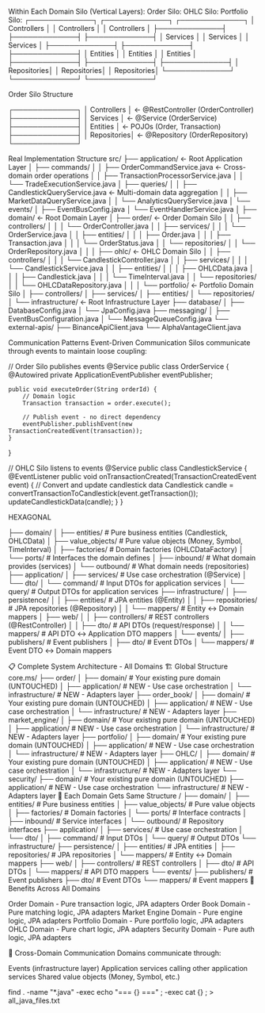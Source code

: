 



Within Each Domain Silo (Vertical Layers):
Order Silo:                OHLC Silo:              Portfolio Silo:
┌─────────────┐           ┌─────────────┐          ┌─────────────┐
│ Controllers │           │ Controllers │          │ Controllers │
├─────────────┤           ├─────────────┤          ├─────────────┤
│  Services   │           │  Services   │          │  Services   │
├─────────────┤           ├─────────────┤          ├─────────────┤
│  Entities   │           │  Entities   │          │  Entities   │
├─────────────┤           ├─────────────┤          ├─────────────┤
│ Repositories│           │ Repositories│          │ Repositories│
└─────────────┘           └─────────────┘          └─────────────┘


Order Silo Structure

┌─────────────┐
│ Controllers │ ← @RestController (OrderController)
├─────────────┤
│  Services   │ ← @Service (OrderService)
├─────────────┤
│  Entities   │ ← POJOs (Order, Transaction)
├─────────────┤
│ Repositories│ ← @Repository (OrderRepository)
└─────────────┘

Real Implementation Structure
src/
├── application/                           ← Root Application Layer
│   ├── commands/
│   │   ├── OrderCommandService.java       ← Cross-domain order operations
│   │   ├── TransactionProcessorService.java
│   │   └── TradeExecutionService.java
│   ├── queries/
│   │   ├── CandlestickQueryService.java   ← Multi-domain data aggregation
│   │   ├── MarketDataQueryService.java
│   │   └── AnalyticsQueryService.java
│   └── events/
│       ├── EventBusConfig.java
│       └── EventHandlerService.java
│
├── domain/                                ← Root Domain Layer
│   ├── order/                             ← Order Domain Silo
│   │   ├── controllers/
│   │   │   └── OrderController.java
│   │   ├── services/
│   │   │   └── OrderService.java
│   │   ├── entities/
│   │   │   ├── Order.java
│   │   │   ├── Transaction.java
│   │   │   └── OrderStatus.java
│   │   └── repositories/
│   │       └── OrderRepository.java
│   │
│   ├── ohlc/                              ← OHLC Domain Silo
│   │   ├── controllers/
│   │   │   └── CandlestickController.java
│   │   ├── services/
│   │   │   └── CandlestickService.java
│   │   ├── entities/
│   │   │   ├── OHLCData.java
│   │   │   ├── Candlestick.java
│   │   │   └── TimeInterval.java
│   │   └── repositories/
│   │       └── OHLCDataRepository.java
│   │
│   └── portfolio/                         ← Portfolio Domain Silo
│       ├── controllers/
│       ├── services/
│       ├── entities/
│       └── repositories/
│
└── infrastructure/                        ← Root Infrastructure Layer
├── database/
│   ├── DatabaseConfig.java
│   └── JpaConfig.java
├── messaging/
│   ├── EventBusConfiguration.java
│   └── MessageQueueConfig.java
└── external-apis/
├── BinanceApiClient.java
└── AlphaVantageClient.java

Communication Patterns
Event-Driven Communication
Silos communicate through events to maintain loose coupling:

// Order Silo publishes events
@Service
public class OrderService {
@Autowired
private ApplicationEventPublisher eventPublisher;

    public void executeOrder(String orderId) {
        // Domain logic
        Transaction transaction = order.execute();
        
        // Publish event - no direct dependency
        eventPublisher.publishEvent(new TransactionCreatedEvent(transaction));
    }
}

// OHLC Silo listens to events
@Service
public class CandlestickService {
@EventListener
public void onTransactionCreated(TransactionCreatedEvent event) {
// Convert and update candlestick data
Candlestick candle = convertTransactionToCandlestick(event.getTransaction());
updateCandlestickData(candle);
}
}

HEXAGONAL

├── domain/
│   ├── entities/           # Pure business entities (Candlestick, OHLCData)
│   ├── value_objects/      # Pure value objects (Money, Symbol, TimeInterval)
│   ├── factories/          # Domain factories (OHLCDataFactory)
│   └── ports/              # Interfaces the domain defines
│       ├── inbound/        # What domain provides (services)
│       └── outbound/       # What domain needs (repositories)
├── application/
│   ├── services/           # Use case orchestration (@Service)
│   └── dto/
│       └── command/        # Input DTOs for application services
│       └── query/          # Output DTOs for application services
├── infrastructure/
│   ├── persistence/
│   │   ├── entities/       # JPA entities (@Entity)
│   │   ├── repositories/   # JPA repositories (@Repository)
│   │   └── mappers/        # Entity ↔ Domain mappers
│   ├── web/
│   │   ├── controllers/    # REST controllers (@RestController)
│   │   ├── dto/            # API DTOs (request/response)
│   │   └── mappers/        # API DTO ↔ Application DTO mappers
│   └── events/
│       ├── publishers/     # Event publishers
│       ├── dto/            # Event DTOs
│       └── mappers/        # Event DTO ↔ Domain mappers


📋 Complete System Architecture - All Domains
🏗️ Global Structure
core.ms/
├── order/
│   ├── domain/             # Your existing pure domain (UNTOUCHED)
│   ├── application/        # NEW - Use case orchestration
│   └── infrastructure/     # NEW - Adapters layer
├── order_book/
│   ├── domain/             # Your existing pure domain (UNTOUCHED)
│   ├── application/        # NEW - Use case orchestration
│   └── infrastructure/     # NEW - Adapters layer
├── market_engine/
│   ├── domain/             # Your existing pure domain (UNTOUCHED)
│   ├── application/        # NEW - Use case orchestration
│   └── infrastructure/     # NEW - Adapters layer
├── portfolio/
│   ├── domain/             # Your existing pure domain (UNTOUCHED)
│   ├── application/        # NEW - Use case orchestration
│   └── infrastructure/     # NEW - Adapters layer
├── OHLC/
│   ├── domain/             # Your existing pure domain (UNTOUCHED)
│   ├── application/        # NEW - Use case orchestration
│   └── infrastructure/     # NEW - Adapters layer
└── security/
├── domain/             # Your existing pure domain (UNTOUCHED)
├── application/        # NEW - Use case orchestration
└── infrastructure/     # NEW - Adapters layer
🔄 Each Domain Gets Same Structure
<domain>/
├── domain/
│   ├── entities/           # Pure business entities
│   ├── value_objects/      # Pure value objects
│   ├── factories/          # Domain factories
│   └── ports/              # Interface contracts
│       ├── inbound/        # Service interfaces
│       └── outbound/       # Repository interfaces
├── application/
│   ├── services/           # Use case orchestration
│   └── dto/
│       ├── command/        # Input DTOs
│       └── query/          # Output DTOs
└── infrastructure/
├── persistence/
│   ├── entities/       # JPA entities
│   ├── repositories/   # JPA repositories
│   └── mappers/        # Entity ↔ Domain mappers
├── web/
│   ├── controllers/    # REST controllers
│   ├── dto/            # API DTOs
│   └── mappers/        # API DTO mappers
└── events/
├── publishers/     # Event publishers
├── dto/            # Event DTOs
└── mappers/        # Event mappers
🎯 Benefits Across All Domains

Order Domain - Pure transaction logic, JPA adapters
Order Book Domain - Pure matching logic, JPA adapters
Market Engine Domain - Pure engine logic, JPA adapters
Portfolio Domain - Pure portfolio logic, JPA adapters
OHLC Domain - Pure chart logic, JPA adapters
Security Domain - Pure auth logic, JPA adapters

🔗 Cross-Domain Communication
Domains communicate through:

Events (infrastructure layer)
Application services calling other application services
Shared value objects (Money, Symbol, etc.)


find . -name "*.java" -exec echo "=== {} ===" \; -exec cat {} \; > all_java_files.txt
